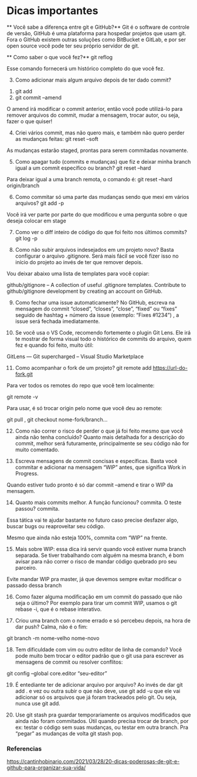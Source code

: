 # Dicas importantes

** Você sabe a diferença entre git e GitHub?**
Git é o software de controle de versão, GitHub é uma plataforma para hospedar projetos que usam git. Fora o GitHub existem outras soluções como BitBucket e GitLab, e por ser open source você pode ter seu próprio servidor de git.

** Como saber o que você fez?**
git reflog

Esse comando fornecerá um histórico completo do que você fez.

3. Como adicionar mais algum arquivo depois de ter dado commit?
1) git add
2) git commit –amend

O amend irá modificar o commit anterior, então você pode utilizá-lo para remover arquivos do commit, mudar a mensagem, trocar autor, ou seja, fazer o que quiser!

4. Criei vários commit, mas não quero mais, e também não quero perder as mudanças feitas:
git reset –soft

As mudanças estarão staged, prontas para serem commitadas novamente.


5. Como apagar tudo (commits e mudanças) que fiz e deixar minha branch igual a um commit específico ou branch?
git reset –hard

Para deixar igual a uma branch remota, o comando é: git reset –hard origin/branch

6. Como commitar só uma parte das mudanças sendo que mexi em vários arquivos?
git add -p

Você irá ver parte por parte do que modificou e uma pergunta sobre o que deseja colocar em stage

7. Como ver o diff inteiro de código do que foi feito nos últimos commits?
git log -p

8. Como não subir arquivos indesejados em um projeto novo?
Basta configurar o arquivo .gitignore. Será mais fácil se você fizer isso no início do projeto ao invés de ter que remover depois.

Vou deixar abaixo uma lista de templates para você copiar:

github/gitignore – A collection of useful .gitignore templates. Contribute to github/gitignore development by creating an account on GitHub.

9. Como fechar uma issue automaticamente?
No GitHub, escreva na mensagem do commit “closed”, “closes”, “close”, “fixed” ou “fixes” seguido de hashtag + número da issue (exemplo: “Fixes #1234”) , a issue será fechada imediatamente.

10. Se você usa o VS Code, recomendo fortemente o plugin Git Lens.
Ele irá te mostrar de forma visual todo o histórico de commits do arquivo, quem fez e quando foi feito, muito útil:

GitLens — Git supercharged – Visual Studio Marketplace

11. Como acompanhar o fork de um projeto?
git remote add <https://url-do-fork.git>

Para ver todos os remotes do repo que você tem localmente:

git remote -v

Para usar, é só trocar origin pelo nome que você deu ao remote:

git pull , git checkout nome-fork/branch…

12. Como não correr o risco de perder o que já foi feito mesmo que você ainda não tenha concluído?
Quanto mais detalhada for a descrição do commit, melhor será futuramente, principalmente se seu código não for muito comentado.

13. Escreva mensagens de commit concisas e específicas.
Basta você commitar e adicionar na mensagem “WIP” antes, que significa Work in Progress.

Quando estiver tudo pronto é só dar commit –amend e tirar o WIP da mensagem.

14. Quanto mais commits melhor.
A função funcionou? commita. O teste passou? commita.

Essa tática vai te ajudar bastante no futuro caso precise desfazer algo, buscar bugs ou reaproveitar seu código.

Mesmo que ainda não esteja 100%, commita com “WIP” na frente.

15. Mais sobre WIP: essa dica irá servir quando você estiver numa branch separada.
Se tiver trabalhando com alguém na mesma branch, é bom avisar para não correr o risco de mandar código quebrado pro seu parceiro.

Evite mandar WIP pra master, já que devemos sempre evitar modificar o passado dessa branch

16. Como fazer alguma modificação em um commit do passado que não seja o último?
Por exemplo para tirar um commit WIP, usamos o git rebase -i, que é o rebase interativo.

17. Criou uma branch com o nome errado e só percebeu depois, na hora de dar push?
Calma, não é o fim:

git branch -m nome-velho nome-novo

18. Tem dificuldade com vim ou outro editor de linha de comando?
Você pode muito bem trocar o editor padrão que o git usa para escrever as mensagens de commit ou resolver conflitos:

git config –global core.editor “seu-editor”

19. É entediante ter de adicionar arquivo por arquivo?
Ao invés de dar git add . e vez ou outra subir o que não deve, use git add -u que ele vai adicionar só os arquivos que já foram trackeados pelo git. Ou seja, nunca use git add.

20. Use git stash pra guardar temporariamente os arquivos modificados que ainda não foram commitados.
Útil quando precisa trocar de branch, por ex: testar o código sem suas mudanças, ou testar em outra branch. Pra “pegar” as mudanças de volta git stash pop.

### Referencias

https://cantinhobinario.com/2021/03/28/20-dicas-poderosas-de-git-e-github-para-organizar-sua-vida/
